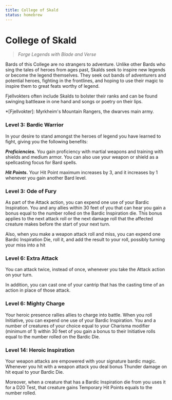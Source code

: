 ```yaml
---
title: College of Skald
status: homebrew
---
```


# College of Skald

> *Forge Legends with Blade and Verse*

Bards of this College are no strangers to adventure. Unlike other Bards who sing the tales of heroes from ages past, Skalds seek to inspire new legends or become the legend themselves. They seek out bands of adventurers and potential heroes, fighting in the frontlines, and hoping to use their magic to inspire them to great feats worthy of legend.

Fjellvokters often include Skalds to bolster their ranks and can be found swinging battleaxe in one hand and songs or poetry on their lips.

*[Fjellvokter]: Myrkheim's Mountain Rangers, the dwarves main army.

### Level 3: Bardic Warrior

In your desire to stand amongst the heroes of legend you have learned to fight, giving you the following benefits:

***Proficiencies.*** You gain proficiency with martial weapons and training with shields and medium armor. You can also use your weapon or shield as a spellcasting focus for Bard spells.

***Hit Points.*** Your Hit Point maximum increases by 3, and it increases by 1 whenever you gain another Bard level.

### Level 3: Ode of Fury

As part of the Attack action, you can expend one use of your Bardic Inspiration. You and any allies within 30 feet of you that can hear you gain a bonus equal to the number rolled on the Bardic Inspiration die. This bonus applies to the next attack roll or the next damage roll that the affected creature makes before the start of your next turn.

Also, when you make a weapon attack roll and miss, you can expend one Bardic Inspiration Die, roll it, and add the result to your roll, possibly turning your miss into a hit

### Level 6: Extra Attack

You can attack twice, instead of once, whenever you take the Attack action on your turn.

In addition, you can cast one of your cantrip that has the casting time of an action in place of those attack.

### Level 6: Mighty Charge

Your heroic presence rallies allies to charge into battle. When you roll Initiative, you can expend one use of your Bardic Inspiration. You and a number of creatures of your choice equal to your Charisma modifier (minimum of 1) within 30 feet of you gain a bonus to their Initiative rolls equal to the number rolled on the Bardic Die.

### Level 14: Heroic Inspiration

Your weapon attacks are empowered with your signature bardic magic. Whenever you hit with a weapon attack you deal bonus Thunder damage on hit equal to your Bardic Die.

Moreover, when a creature that has a Bardic Inspiration die from you uses it for a D20 Test, that creature gains Temporary Hit Points equals to the number rolled.